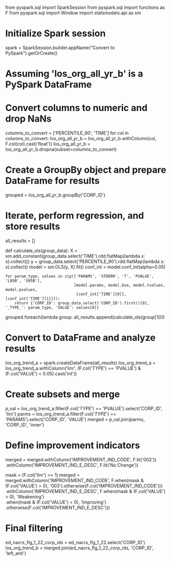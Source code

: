 from pyspark.sql import SparkSession
from pyspark.sql import functions as F
from pyspark.sql import Window
import statsmodels.api as sm

# Initialize Spark session
spark = SparkSession.builder.appName("Convert to PySpark").getOrCreate()

# Assuming 'los_org_all_yr_b' is a PySpark DataFrame
# Convert columns to numeric and drop NaNs
columns_to_convert = ['PERCENTILE_90', 'TIME']
for col in columns_to_convert:
    los_org_all_yr_b = los_org_all_yr_b.withColumn(col, F.col(col).cast('float'))
los_org_all_yr_b = los_org_all_yr_b.dropna(subset=columns_to_convert)

# Create a GroupBy object and prepare DataFrame for results
grouped = los_org_all_yr_b.groupBy('CORP_ID')

# Iterate, perform regression, and store results
all_results = []

def calculate_ols(group_data):
    X = sm.add_constant(group_data.select('TIME').rdd.flatMap(lambda x: x).collect())
    y = group_data.select('PERCENTILE_90').rdd.flatMap(lambda x: x).collect()
    model = sm.OLS(y, X).fit()
    conf_int = model.conf_int(alpha=0.05)

    for param_type, values in zip(['PARAMS', 'STDERR', 'T', 'PVALUE', 'L95B', 'U95B'],
                                  [model.params, model.bse, model.tvalues, model.pvalues,
                                   [conf_int['TIME'][0]], [conf_int['TIME'][1]]]):
        return {'CORP_ID': group_data.select('CORP_ID').first()[0], '_TYPE_': param_type, 'VALUE': values[0]}

grouped.foreach(lambda group: all_results.append(calculate_ols(group[1])))

# Convert to DataFrame and analyze results
los_org_trend_a = spark.createDataFrame(all_results)
los_org_trend_a = los_org_trend_a.withColumn('linr', (F.col('_TYPE_') == 'PVALUE') & (F.col('VALUE') < 0.05).cast('int'))

# Create subsets and merge
p_val = los_org_trend_a.filter(F.col('_TYPE_') == 'PVALUE').select('CORP_ID', 'linr')
parms = los_org_trend_a.filter(F.col('_TYPE_') == 'PARAMS').select('CORP_ID', 'VALUE')
merged = p_val.join(parms, 'CORP_ID', 'inner')

# Define improvement indicators
merged = merged.withColumn('IMPROVEMENT_IND_CODE', F.lit('002')) \
               .withColumn('IMPROVEMENT_IND_E_DESC', F.lit('No Change'))

mask = (F.col('linr') == 1)
merged = merged.withColumn('IMPROVEMENT_IND_CODE', F.when(mask & (F.col('VALUE') > 0), '003').otherwise(F.col('IMPROVEMENT_IND_CODE'))) \
               .withColumn('IMPROVEMENT_IND_E_DESC', F.when(mask & (F.col('VALUE') > 0), 'Weakening') \
                                                          .when(mask & (F.col('VALUE') < 0), 'Improving') \
                                                          .otherwise(F.col('IMPROVEMENT_IND_E_DESC')))

# Final filtering 
ed_nacrs_flg_1_22_corp_ids = ed_nacrs_flg_1_22.select('CORP_ID')
los_org_trend_b = merged.join(ed_nacrs_flg_1_22_corp_ids, 'CORP_ID', 'left_anti')
